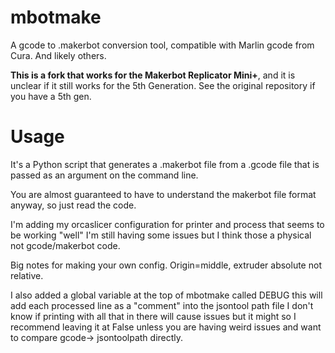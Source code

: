 # mbotmake

A gcode to .makerbot conversion tool, compatible with Marlin gcode from Cura.
And likely others.

**This is a fork that works for the Makerbot Replicator Mini+**, and it is unclear if
it still works for the 5th Generation. See the original repository if you have
a 5th gen.

# Usage

It's a Python script that generates a .makerbot file from a .gcode file that is
passed as an argument on the command line.

You are almost guaranteed to have to understand the makerbot file format
anyway, so just read the code.

I'm adding my orcaslicer configuration for printer and process that seems to be working "well" I'm still having some issues but I think those a physical not gcode/makerbot code.

Big notes for making your own config. Origin=middle, extruder absolute not relative.

I also added a global variable at the top of mbotmake called DEBUG this will add each processed line as a "comment" into the jsontool path file I don't know if printing with all that in there will cause issues but it might so I recommend leaving it at False unless you are having weird issues and want to compare gcode-> jsontoolpath directly.
